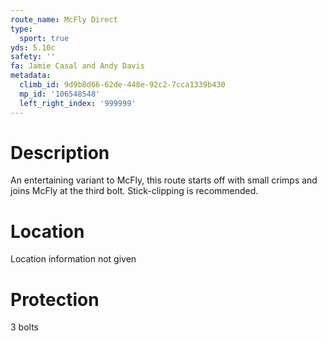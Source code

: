 ```yaml
---
route_name: McFly Direct
type:
  sport: true
yds: 5.10c
safety: ''
fa: Jamie Casal and Andy Davis
metadata:
  climb_id: 9d9b8d66-62de-448e-92c2-7cca1339b430
  mp_id: '106548548'
  left_right_index: '999999'
---
```

# Description
An entertaining variant to McFly, this route starts off with small crimps and joins McFly at the third bolt. Stick-clipping is recommended.

# Location
Location information not given

# Protection
3 bolts
